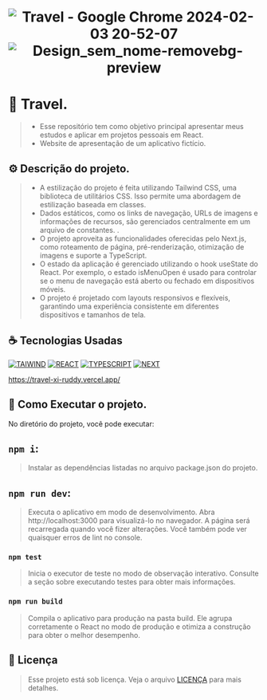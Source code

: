 <h1 align="center" width:100%>


![Travel - Google Chrome 2024-02-03 20-52-07](https://github.com/gabrielsousaf/Travel/assets/121953504/4d2267bc-6b1e-4845-b63d-3cc6bad7329a)
![Design_sem_nome-removebg-preview](https://github.com/gabrielsousaf/Travel/assets/121953504/e9e6de51-7947-4cf8-8fd6-fd853e2117a8)


 

# 📱 Travel.
> * Esse repositório tem como objetivo principal apresentar meus estudos e aplicar em projetos pessoais em React.
> * Website de apresentação de um aplicativo fictício.

## ⚙ Descrição do projeto.
> * A estilização do projeto é feita utilizando Tailwind CSS, uma biblioteca de utilitários CSS. Isso permite uma abordagem de estilização baseada em classes.<br>
> * Dados estáticos, como os links de navegação, URLs de imagens e informações de recursos, são gerenciados centralmente em um arquivo de constantes. . <br>
> * O projeto aproveita as funcionalidades oferecidas pelo Next.js, como roteamento de página, pré-renderização, otimização de imagens e suporte a TypeScript.<br>
> * O estado da aplicação é gerenciado utilizando o hook useState do React. Por exemplo, o estado isMenuOpen é usado para controlar se o menu de navegação está aberto ou fechado em dispositivos móveis.<br>
> * O projeto é projetado com layouts responsivos e flexíveis, garantindo uma experiência consistente em diferentes dispositivos e tamanhos de tela.

## ☕ Tecnologias Usadas

[![TAIWIND](https://img.shields.io/badge/Tailwind_CSS-38B2AC?style=for-the-badge&logo=tailwind-css&logoColor=white)](#)
[![REACT](https://img.shields.io/badge/React-20232A?style=for-the-badge&logo=react&logoColor=61DAFB)](#)
[![TYPESCRIPT](https://img.shields.io/badge/TypeScript-007ACC?style=for-the-badge&logo=typescript&logoColor=white)](#)
[![NEXT](https://img.shields.io/badge/Next-black?style=for-the-badge&logo=next.js&logoColor=white)](#)

https://travel-xi-ruddy.vercel.app/


## 📎 Como Executar o projeto.

No diretório do projeto, você pode executar:

## `npm i`:
> Instalar as dependências listadas no arquivo package.json do projeto.

## `npm run dev`: 
> Executa o aplicativo em modo de desenvolvimento.
> Abra http://localhost:3000 para visualizá-lo no navegador.
> A página será recarregada quando você fizer alterações.
> Você também pode ver quaisquer erros de lint no console.

### `npm test`
> Inicia o executor de teste no modo de observação interativo.
> Consulte a seção sobre executando testes para obter mais informações.

### `npm run build`
> Compila o aplicativo para produção na pasta build.
> Ele agrupa corretamente o React no modo de produção e otimiza a construção para obter o melhor desempenho.
   
## 📝 Licença

> Esse projeto está sob licença. Veja o arquivo [LICENÇA](LICENSE) para mais detalhes.


